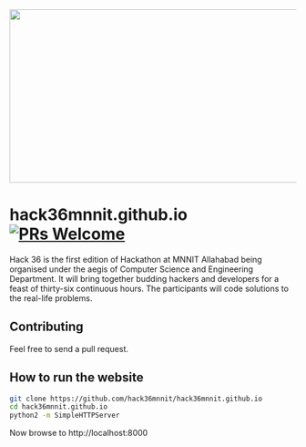 <img src="http://devwizard.me/Avishkar2k17/images/logo.png" width="558" height="304">

# hack36mnnit.github.io [![PRs Welcome](https://img.shields.io/badge/PRs-welcome-brightgreen.svg?style=flat-square)](http://makeapullrequest.com)

Hack 36 is the first edition of Hackathon at MNNIT Allahabad being organised under the aegis of Computer Science and Engineering Department. It will bring together budding hackers and developers for a feast of thirty-six continuous hours. The participants will code solutions to the real-life problems.

## Contributing
Feel free to send a pull request.

## How to run the website
```bash
git clone https://github.com/hack36mnnit/hack36mnnit.github.io
cd hack36mnnit.github.io
python2 -m SimpleHTTPServer
```

Now browse to http://localhost:8000
